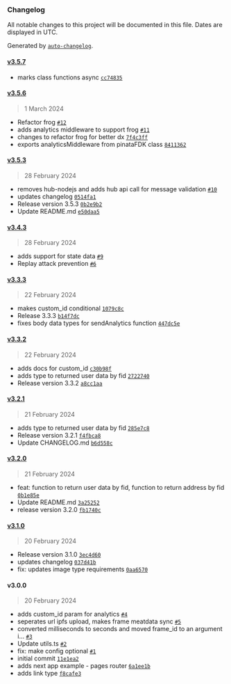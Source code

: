 ### Changelog

All notable changes to this project will be documented in this file. Dates are displayed in UTC.

Generated by [`auto-changelog`](https://github.com/CookPete/auto-changelog).

#### [v3.5.7](https://github.com/PinataCloud/pinata-fdk/compare/v3.5.6...v3.5.7)

- marks class functions async [`cc74835`](https://github.com/PinataCloud/pinata-fdk/commit/cc748351eddf601c3e56fd9d0160e01756b6c343)


#### [v3.5.6](https://github.com/PinataCloud/pinata-fdk/compare/v3.5.3...v3.5.6)

> 1 March 2024

- Refactor frog [`#12`](https://github.com/PinataCloud/pinata-fdk/pull/12)
- adds analytics middleware to support frog [`#11`](https://github.com/PinataCloud/pinata-fdk/pull/11)
- changes to refactor frog for better dx [`7f4c3ff`](https://github.com/PinataCloud/pinata-fdk/commit/7f4c3ff4a0d9bed0d5da5b1db8a9ab1bc8bc43b0)
- exports analyticsMiddleware from pinataFDK class [`8411362`](https://github.com/PinataCloud/pinata-fdk/commit/8411362e14918531c43fb6b616244106332404ef)

#### [v3.5.3](https://github.com/PinataCloud/pinata-fdk/compare/v3.4.3...v3.5.3)

> 28 February 2024

- removes hub-nodejs and adds hub api call for message validation [`#10`](https://github.com/PinataCloud/pinata-fdk/pull/10)
- updates changelog [`0514fa1`](https://github.com/PinataCloud/pinata-fdk/commit/0514fa18ba040ba93d7a5baf56f55433dfe3c5cd)
- Release version 3.5.3 [`0b2e9b2`](https://github.com/PinataCloud/pinata-fdk/commit/0b2e9b29abfdfbc69b87600acc6152b04792b9dc)
- Update README.md [`e50daa5`](https://github.com/PinataCloud/pinata-fdk/commit/e50daa50444a163b823f7c9ea902c32c8c852e2d)

#### [v3.4.3](https://github.com/PinataCloud/pinata-fdk/compare/v3.3.3...v3.4.3)

> 28 February 2024

- adds support for state data [`#9`](https://github.com/PinataCloud/pinata-fdk/pull/9)
- Replay attack prevention [`#6`](https://github.com/PinataCloud/pinata-fdk/pull/6)

#### [v3.3.3](https://github.com/PinataCloud/pinata-fdk/compare/v3.3.2...v3.3.3)

> 22 February 2024

- makes custom_id conditional [`1079c8c`](https://github.com/PinataCloud/pinata-fdk/commit/1079c8ce41481fce123d7125749869a06005e99e)
- Release 3.3.3 [`b14f7dc`](https://github.com/PinataCloud/pinata-fdk/commit/b14f7dce93140d199f82ec4d66ada0516a4599e8)
- fixes body data types for sendAnalytics function [`447dc5e`](https://github.com/PinataCloud/pinata-fdk/commit/447dc5ea97b7f8b1101993018e4a8c6f4c96ebcc)

#### [v3.3.2](https://github.com/PinataCloud/pinata-fdk/compare/v3.2.1...v3.3.2)

> 22 February 2024

- adds docs for custom_id [`c30b98f`](https://github.com/PinataCloud/pinata-fdk/commit/c30b98f35e65b4a85ad5a54529ce3d294615f21c)
- adds type to returned user data by fid [`2722740`](https://github.com/PinataCloud/pinata-fdk/commit/2722740fc97c8aee2cded7a5fa548e7f0208df4a)
- Release version 3.3.2 [`a8cc1aa`](https://github.com/PinataCloud/pinata-fdk/commit/a8cc1aa131a1e568afce8ed31f747400a35b8b36)

#### [v3.2.1](https://github.com/PinataCloud/pinata-fdk/compare/v3.2.0...v3.2.1)

> 21 February 2024

- adds type to returned user data by fid [`285e7c8`](https://github.com/PinataCloud/pinata-fdk/commit/285e7c80892c0eec043e6b75b1836a8bddd26650)
- Release version 3.2.1 [`f4fbca8`](https://github.com/PinataCloud/pinata-fdk/commit/f4fbca86dcb7fd645635014e4138052dfb6ac39e)
- Update CHANGELOG.md [`b6d558c`](https://github.com/PinataCloud/pinata-fdk/commit/b6d558c9d278a2a641e1594eeaa5e934a6711309)

#### [v3.2.0](https://github.com/PinataCloud/pinata-fdk/compare/v3.1.0...v3.2.0)

> 21 February 2024

- feat: function to return user data by fid, function to return address by fid [`0b1e85e`](https://github.com/PinataCloud/pinata-fdk/commit/0b1e85e59bedc82751494e267c6c1610c87102bf)
- Update README.md [`3a25252`](https://github.com/PinataCloud/pinata-fdk/commit/3a2525291f12fd23a22492ad96bb6c75b130ae56)
- release version 3.2.0 [`fb1740c`](https://github.com/PinataCloud/pinata-fdk/commit/fb1740c00b2fefbc320425524a03ec09836c6451)

#### [v3.1.0](https://github.com/PinataCloud/pinata-fdk/compare/v3.0.0...v3.1.0)

> 20 February 2024

- Release version 3.1.0 [`3ec4d60`](https://github.com/PinataCloud/pinata-fdk/commit/3ec4d605a7bab8dd3c9ef771f75fce8560138378)
- updates changelog [`037d41b`](https://github.com/PinataCloud/pinata-fdk/commit/037d41b90a5e079e7354d293540de5c9d5570021)
- fix: updates image type requirements [`0aa6570`](https://github.com/PinataCloud/pinata-fdk/commit/0aa657007aa00b3e87f194df4c7b23c5db8fc8d3)

#### v3.0.0

> 20 February 2024

- adds custom_id param for analytics [`#4`](https://github.com/PinataCloud/pinata-fdk/pull/4)
- seperates url ipfs upload, makes frame meatdata sync [`#5`](https://github.com/PinataCloud/pinata-fdk/pull/5)
- converted milliseconds to seconds and moved frame_id to an argument i… [`#3`](https://github.com/PinataCloud/pinata-fdk/pull/3)
- Update utils.ts [`#2`](https://github.com/PinataCloud/pinata-fdk/pull/2)
- fix: make config optional [`#1`](https://github.com/PinataCloud/pinata-fdk/pull/1)
- initial commit [`11e1ea2`](https://github.com/PinataCloud/pinata-fdk/commit/11e1ea2b0ad8570a61227584386bb711189f4c6e)
- adds next app example - pages router [`6a1ee1b`](https://github.com/PinataCloud/pinata-fdk/commit/6a1ee1ba1b6b421380089cb8a067be3ada8d8c29)
- adds link type [`f8cafe3`](https://github.com/PinataCloud/pinata-fdk/commit/f8cafe3a9e63d5341a496ac6b11417d759df33b7)
